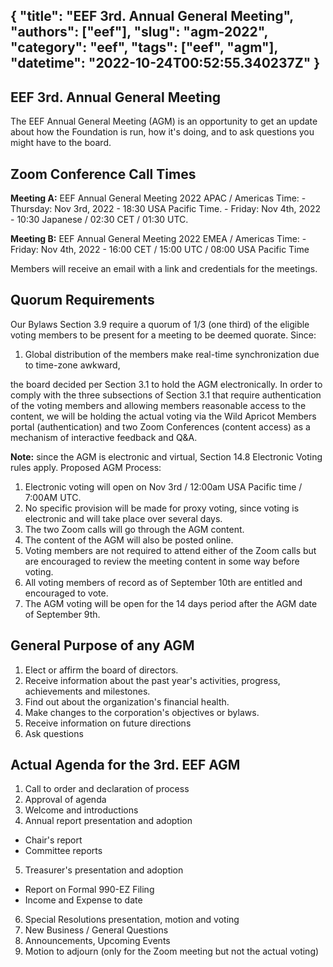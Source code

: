 {
  "title": "EEF 3rd. Annual General Meeting",
  "authors": ["eef"],
  "slug": "agm-2022",
  "category": "eef",
  "tags": ["eef", "agm"],
  "datetime": "2022-10-24T00:52:55.340237Z"
}
---
 EEF 3rd. Annual General Meeting
---

The EEF Annual General Meeting (AGM) is an opportunity to get an update about how the Foundation is run,
how it's doing, and to ask questions you might have to the board.

## Zoom Conference Call Times

**Meeting A:** EEF Annual General Meeting 2022 APAC / Americas
Time:
        - Thursday: Nov 3rd, 2022 - 18:30 USA Pacific Time.
        - Friday: Nov 4th, 2022 - 10:30 Japanese / 02:30 CET / 01:30 UTC.

**Meeting B:** EEF Annual General Meeting 2022 EMEA / Americas
Time:
        - Friday: Nov 4th, 2022 - 16:00 CET / 15:00 UTC / 08:00 USA Pacific Time

Members will receive an email with a link and credentials for the meetings.

## Quorum Requirements
Our Bylaws Section 3.9 require a quorum of 1/3 (one third) of the eligible voting members to be present for a meeting to be deemed quorate.
Since:
1. Global distribution of the members make real-time synchronization due to time-zone awkward,

the board decided per Section 3.1 to hold the AGM electronically. In order to comply with the three subsections of Section 3.1 that require authentication of the voting members and allowing members reasonable access to the content, we will be holding the actual voting via the Wild Apricot Members portal (authentication) and two Zoom Conferences (content access) as a mechanism of interactive feedback and Q&A.

**Note:** since the AGM is electronic and virtual, Section 14.8 Electronic Voting rules apply.
Proposed AGM Process:
1. Electronic voting will open on Nov 3rd / 12:00am USA Pacific time / 7:00AM UTC.
2. No specific provision will be made for proxy voting, since voting is electronic and will take place over several days.
3. The two Zoom calls will go through the AGM content.
4. The content of the AGM will also be posted online.
5. Voting members are not required to attend either of the Zoom calls but are encouraged to review the meeting content in some way before voting.
6. All voting members of record as of September 10th are entitled and encouraged to vote.
7. The AGM voting will be open for the 14 days period after the AGM date of September 9th.

## General Purpose of any AGM
1. Elect or affirm the board of directors.
2. Receive information about the past year's activities, progress, achievements and milestones.
3. Find out about the organization's financial health.
4. Make changes to the corporation's objectives or bylaws.
5. Receive information on future directions
6. Ask questions

## Actual Agenda for the 3rd. EEF AGM
1. Call to order and declaration of process
2. Approval of agenda
3. Welcome and introductions
4. Annual report  presentation and adoption
* Chair's report
* Committee reports
5. Treasurer's  presentation and adoption
* Report on Formal 990-EZ Filing
* Income and Expense to date
6. Special Resolutions  presentation, motion and voting
7. New Business / General Questions
8. Announcements, Upcoming Events
9. Motion to adjourn (only for the Zoom meeting but not the actual voting)
